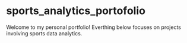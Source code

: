 # sports_analytics_portofolio
Welcome to my personal portfolio! Everthing below focuses on projects involving sports data analytics.  
